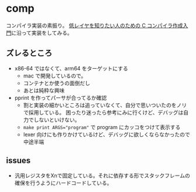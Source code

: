 # comp

コンパイラ実装の素振り。
[低レイヤを知りたい人のための C コンパイラ作成入門](https://www.sigbus.info/compilerbook)に沿って実装をしてみる。

## ズレるところ

- x86-64 ではなくて、arm64 をターゲットにする
  - mac で開発しているので。
  - コンテナとか使うの面倒だし
  - あとは純粋な興味
- pprint を作ってパーサが合ってるか確認
  - 割と実装の細かいところは追っていなくて、自分で思いついたのをノリで採用している。
    困ったり迷ったら参考にみに行くけど、デバッグは自力でしないといけない。
  - `make print ARGS="program"` で program にカッコをつけて表示する
  - lexer 向けにも作りかけているけど、デバッグに欲しくならなかったので中途半端

## issues

- 汎用レジスタをXnで固定している。それに依存する形でスタックフレームの確保を行うようにハードコードしている。
